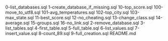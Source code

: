 0-list_databases.sql
1-create_database_if_missing.sql
10-top_score.sql
100-move_to_utf8.sql
101-avg_temperatures.sql
102-top_city.sql
103-max_state.sql
11-best_score.sql
12-no_cheating.sql
13-change_class.sql
14-average.sql
15-groups.sql
16-no_link.sql
2-remove_database.sql
3-list_tables.sql
4-first_table.sql
5-full_table.sql
6-list_values.sql
7-insert_value.sql
8-count_89.sql
9-full_creation.sql
README.md
